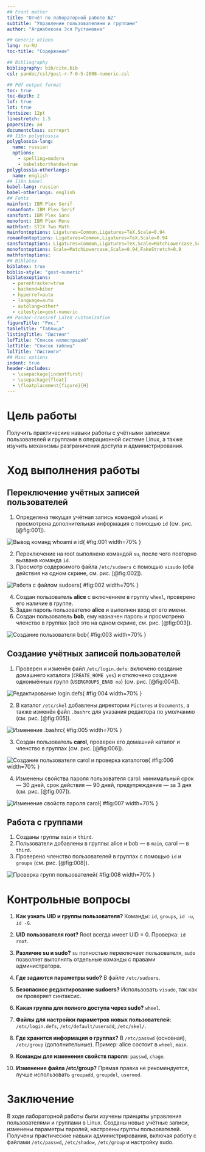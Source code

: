 ```yaml
---
## Front matter
title: "Отчёт по лабораторной работе №2"
subtitle: "Управление пользователями и группами"
author: "Агджабекова Эся Рустамовна"

## Generic otions
lang: ru-RU
toc-title: "Содержание"

## Bibliography
bibliography: bib/cite.bib
csl: pandoc/csl/gost-r-7-0-5-2008-numeric.csl

## Pdf output format
toc: true
toc-depth: 2
lof: true
lot: true
fontsize: 12pt
linestretch: 1.5
papersize: a4
documentclass: scrreprt
## I18n polyglossia
polyglossia-lang:
  name: russian
  options:
    - spelling=modern
    - babelshorthands=true
polyglossia-otherlangs:
  name: english
## I18n babel
babel-lang: russian
babel-otherlangs: english
## Fonts
mainfont: IBM Plex Serif
romanfont: IBM Plex Serif
sansfont: IBM Plex Sans
monofont: IBM Plex Mono
mathfont: STIX Two Math
mainfontoptions: Ligatures=Common,Ligatures=TeX,Scale=0.94
romanfontoptions: Ligatures=Common,Ligatures=TeX,Scale=0.94
sansfontoptions: Ligatures=Common,Ligatures=TeX,Scale=MatchLowercase,Scale=0.94
monofontoptions: Scale=MatchLowercase,Scale=0.94,FakeStretch=0.9
mathfontoptions:
## Biblatex
biblatex: true
biblio-style: "gost-numeric"
biblatexoptions:
  - parentracker=true
  - backend=biber
  - hyperref=auto
  - language=auto
  - autolang=other*
  - citestyle=gost-numeric
## Pandoc-crossref LaTeX customization
figureTitle: "Рис."
tableTitle: "Таблица"
listingTitle: "Листинг"
lofTitle: "Список иллюстраций"
lotTitle: "Список таблиц"
lolTitle: "Листинги"
## Misc options
indent: true
header-includes:
  - \usepackage{indentfirst}
  - \usepackage{float}
  - \floatplacement{figure}{H}
---
```


# Цель работы

Получить практические навыки работы с учётными записями пользователей и группами в операционной системе Linux, а также изучить механизмы разграничения доступа и администрирования.

# Ход выполнения работы

## Переключение учётных записей пользователей

1. Определена текущая учётная запись командой `whoami` и просмотрена дополнительная информация с помощью `id` (см. рис. [@fig:001]).

![Вывод команд whoami и id](image/01.png){ #fig:001 width=70% }

2. Переключение на root выполнено командой `su`, после чего повторно вызвана команда `id`.  
3. Просмотр содержимого файла `/etc/sudoers` с помощью `visudo` (оба действия на одном скрине, см. рис. [@fig:002]).

![Работа с файлом sudoers](image/02.png){ #fig:002 width=70% }

4. Создан пользователь **alice** с включением в группу `wheel`, проверено его наличие в группе.  
5. Задан пароль пользователю **alice** и выполнен вход от его имени.  
6. Создан пользователь **bob**, ему назначен пароль и просмотрено членство в группах (всё это на одном скрине, см. рис. [@fig:003]).

![Создание пользователя bob](image/03.png){ #fig:003 width=70% }

## Создание учётных записей пользователей

1. Проверен и изменён файл `/etc/login.defs`: включено создание домашнего каталога (`CREATE_HOME yes`) и отключено создание одноимённых групп (`USERGROUPS_ENAB no`) (см. рис. [@fig:004]).

![Редактирование login.defs](image/04.png){ #fig:004 width=70% }

2. В каталог `/etc/skel` добавлены директории `Pictures` и `Documents`, а также изменён файл `.bashrc` для указания редактора по умолчанию (см. рис. [@fig:005]).

![Изменение .bashrc](image/05.png){ #fig:005 width=70% }

3. Создан пользователь **carol**, проверен его домашний каталог и членство в группах (см. рис. [@fig:006]).

![Создание пользователя carol и проверка каталогов](image/06.png){ #fig:006 width=70% }

4. Изменены свойства пароля пользователя carol: минимальный срок — 30 дней, срок действия — 90 дней, предупреждение — за 3 дня (см. рис. [@fig:007]).

![Изменение свойств пароля carol](image/07.png){ #fig:007 width=70% }

## Работа с группами

1. Созданы группы `main` и `third`.  
2. Пользователи добавлены в группы: alice и bob — в `main`, carol — в `third`.  
3. Проверено членство пользователей в группах с помощью `id` и `groups` (см. рис. [@fig:008]).

![Проверка групп пользователей](image/08.png){ #fig:008 width=70% }


# Контрольные вопросы

1. **Как узнать UID и группы пользователя?**
   Команды: `id`, `groups`, `id -u`, `id -G`.

2. **UID пользователя root?**
   Root всегда имеет UID = 0. Проверка: `id root`.

3. **Различие su и sudo?**
   `su` полностью переключает пользователя, `sudo` позволяет выполнять отдельные команды с правами администратора.

4. **Где задаются параметры sudo?**
   В файле `/etc/sudoers`.

5. **Безопасное редактирование sudoers?**
   Использовать `visudo`, так как он проверяет синтаксис.

6. **Какая группа для полного доступа через sudo?**
   `wheel`.

7. **Файлы для настройки параметров новых пользователей:** `/etc/login.defs`, `/etc/default/useradd`, `/etc/skel/`.

8. **Где хранится информация о группах?**
   В `/etc/passwd` (основная), `/etc/group` (дополнительные). Пример: alice состоит в `wheel`, `main`.

9. **Команды для изменения свойств пароля:** `passwd`, `chage`.

10. **Изменение файла /etc/group?**
    Прямая правка не рекомендуется, лучше использовать `groupadd`, `groupdel`, `usermod`.

# Заключение

В ходе лабораторной работы были изучены принципы управления пользователями и группами в Linux. Созданы новые учётные записи, изменены параметры паролей, настроены группы пользователей. Получены практические навыки администрирования, включая работу с файлами `/etc/passwd`, `/etc/shadow`, `/etc/group` и настройку sudo.
